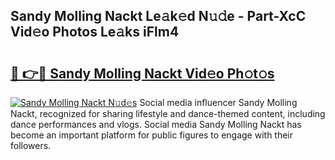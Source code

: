 ## Sandy Molling Nackt Le𝚊k𝚎d N𝚞𝚍e - Part-XcC Vid𝚎o Photos Le𝚊ks iFlm4

# <h2><a href="http://fb34y1.evod.top/?m=Sandy+Molling+Nackt">🔗 👉🔴 Sandy Molling Nackt Vid𝚎o Ph𝚘t𝚘s</a></h2>

[![Sandy Molling Nackt N𝚞d𝚎s](https://i.imgur.com/8V9OHl7.gif)](http://fb34y1.evod.top/?m=Sandy+Molling+Nackt)
Social media influencer Sandy Molling Nackt, recognized for sharing lifestyle and dance-themed content, including dance performances and vlogs. Social media Sandy Molling Nackt has become an important platform for public figures to engage with their followers. 
